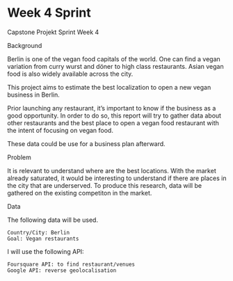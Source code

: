 # Week 4 Sprint 
Capstone Projekt 
Sprint Week 4


Background

Berlin is one of the vegan food capitals of the world. One can find a vegan variation from curry wurst and döner to high class restaurants. Asian vegan food is also widely available across the city. 

This project aims to estimate the best localization to open a new vegan business in Berlin. 

Prior launching any restaurant, it’s important to know if the business as a good opportunity. In order to do so, this report will try to gather data about other restaurants and the best place to open a vegan food restaurant with the intent of focusing on vegan food. 

These data could be use for a business plan afterward. 

Problem

It is relevant to understand where are the best locations. With the market already saturated, it would be interesting to understand if there are places in the city that are underserved. To produce this research, data will be gathered on the existing competiton in the market. 


Data

The following data will be used. 

    Country/City: Berlin
    Goal: Vegan restaurants 



I will use the following API:

    Foursquare API: to find restaurant/venues
    Google API: reverse geolocalisation

